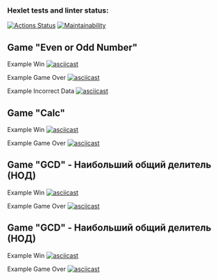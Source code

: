 ### Hexlet tests and linter status:

[![Actions Status](https://github.com/andykov/frontend-project-lvl1/workflows/hexlet-check/badge.svg)](https://github.com/andykov/frontend-project-lvl1/actions)
[![Maintainability](https://api.codeclimate.com/v1/badges/6d2155f5f50a63dbbbdd/maintainability)](https://codeclimate.com/github/andykov/frontend-project-lvl1/maintainability)

## Game "Even or Odd Number"

Example Win
[![asciicast](https://asciinema.org/a/oaWeK2Q03Fc2VRNTNytWAJrOR.svg)](https://asciinema.org/a/oaWeK2Q03Fc2VRNTNytWAJrOR)

Example Game Over
[![asciicast](https://asciinema.org/a/ckYbw6C8phaV1eC0wPNpw2pRd.svg)](https://asciinema.org/a/ckYbw6C8phaV1eC0wPNpw2pRd)

Example Incorrect Data
[![asciicast](https://asciinema.org/a/bxhjOlnjjXisBlCd8F7Ssy8dB.svg)](https://asciinema.org/a/bxhjOlnjjXisBlCd8F7Ssy8dB)

## Game "Calc"

Example Win
[![asciicast](https://asciinema.org/a/QHl9riqolzBgsttoVVWIRqjJb.svg)](https://asciinema.org/a/QHl9riqolzBgsttoVVWIRqjJb)

Example Game Over
[![asciicast](https://asciinema.org/a/jfnaT8SuKovcUoMnHJzXPd3Bo.svg)](https://asciinema.org/a/jfnaT8SuKovcUoMnHJzXPd3Bo)

## Game "GCD" - Наибольший общий делитель (НОД)

Example Win
[![asciicast](https://asciinema.org/a/yc9VCDpg9Kr26rXi3t8T5iMwo.svg)](https://asciinema.org/a/yc9VCDpg9Kr26rXi3t8T5iMwo)

Example Game Over
[![asciicast](https://asciinema.org/a/YQZv7X21PJtIg73ndSy5JmC8b.svg)](https://asciinema.org/a/YQZv7X21PJtIg73ndSy5JmC8b)

## Game "GCD" - Наибольший общий делитель (НОД)

Example Win
[![asciicast](https://asciinema.org/a/kIIStCGcYr4ebkqU4YIu4TEeQ.svg)](https://asciinema.org/a/kIIStCGcYr4ebkqU4YIu4TEeQ)

Example Game Over
[![asciicast](https://asciinema.org/a/QWHCyjenGmHzg2tcdhlDJxlVC.svg)](https://asciinema.org/a/QWHCyjenGmHzg2tcdhlDJxlVC)
